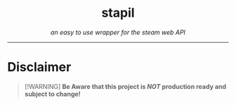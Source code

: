 <h1 align="center"> stapil </h1>
<p align="center"><i>an easy to use wrapper for the steam web API</i></p>
<hr>

# Disclaimer

> [!WARNING] **Be Aware that this project is _NOT_ production ready and subject
> to change!**
